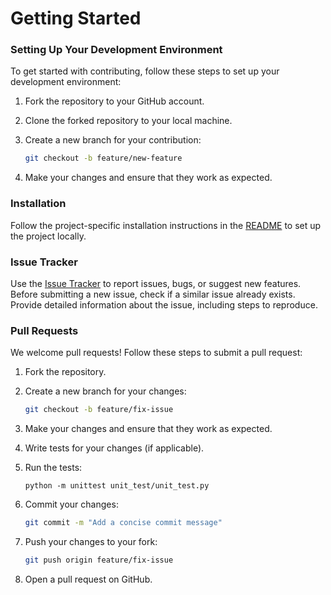 # Getting Started

### Setting Up Your Development Environment

To get started with contributing, follow these steps to set up your development environment:

1. Fork the repository to your GitHub account.
2. Clone the forked repository to your local machine.
3. Create a new branch for your contribution:

    ```bash
    git checkout -b feature/new-feature
    ```

4. Make your changes and ensure that they work as expected.

### Installation

Follow the project-specific installation instructions in the [README](README.md) to set up the project locally.



### Issue Tracker

Use the [Issue Tracker](https://github.com/angu10/thanos_kube_chaos/issues) to report issues, bugs, or suggest new features. Before submitting a new issue, check if a similar issue already exists. Provide detailed information about the issue, including steps to reproduce.

### Pull Requests

We welcome pull requests! Follow these steps to submit a pull request:

1. Fork the repository.
2. Create a new branch for your changes:

    ```bash
    git checkout -b feature/fix-issue
    ```

3. Make your changes and ensure that they work as expected.
4. Write tests for your changes (if applicable).
5. Run the tests:

    ```
    python -m unittest unit_test/unit_test.py
    ```

6. Commit your changes:

    ```bash
    git commit -m "Add a concise commit message"
    ```

7. Push your changes to your fork:

    ```bash
    git push origin feature/fix-issue
    ```

8. Open a pull request on GitHub.

